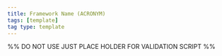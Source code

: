 ```yaml
---
title: Framework Name (ACRONYM)
tags: [template]
tag type: template
---
```


<!-- @format -->

%% DO NOT USE JUST PLACE HOLDER FOR VALIDATION SCRIPT %%
